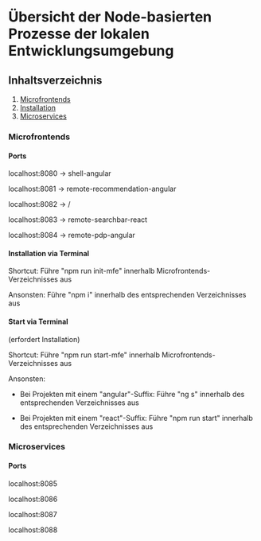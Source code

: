 # Übersicht der Node-basierten Prozesse der lokalen Entwicklungsumgebung

## Inhaltsverzeichnis
1. [Microfrontends](#microfrontends)
2. [Installation](#mfe-installation)
3. [Microservices](#microservices)

### Microfrontends

#### Ports

localhost:8080 -> shell-angular

localhost:8081 -> remote-recommendation-angular

localhost:8082 -> /

localhost:8083 -> remote-searchbar-react

localhost:8084 -> remote-pdp-angular

#### Installation via Terminal

Shortcut: Führe "npm run init-mfe" innerhalb Microfrontends-Verzeichnisses aus

Ansonsten: Führe "npm i" innerhalb des entsprechenden Verzeichnisses aus

#### Start via Terminal
(erfordert Installation)

Shortcut: Führe "npm run start-mfe" innerhalb Microfrontends-Verzeichnisses aus

Ansonsten:

- Bei Projekten mit einem "angular"-Suffix: Führe "ng s" innerhalb des entsprechenden Verzeichnisses aus

- Bei Projekten mit einem "react"-Suffix: Führe "npm run start" innerhalb des entsprechenden Verzeichnisses aus

### Microservices

#### Ports

localhost:8085

localhost:8086

localhost:8087

localhost:8088
